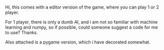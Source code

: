 Hi, this comes with a editor version of the game, where you can play 1 or 2 player.

For 1 player, there is only a dumb AI, and i am not so familiar with machine learning and numpy, so if possible, could someone suggest a code for me to use? Thanks.

Also attached is a pygame version, which i have decorated somewhat.
